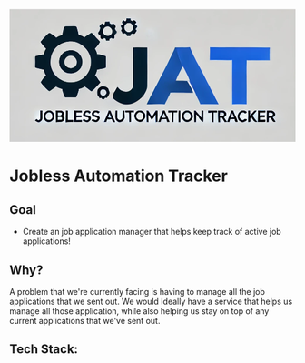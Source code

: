 
![JAT](./docs/images/JAT_JoblessAutomationTracker.png)

# Jobless Automation Tracker

## Goal 
- Create an job application manager that helps keep track of active job applications!

## Why?
A problem that we're currently facing is having to manage all the job
applications that we sent out. We would Ideally have a service that helps us
manage all those application, while also helping us stay on top of any current
applications that we've sent out. 


## Tech Stack: 


